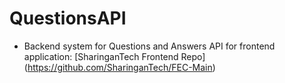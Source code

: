 # QuestionsAPI
 - Backend system for Questions and Answers API for frontend application: 
[SharinganTech Frontend Repo] (https://github.com/SharinganTech/FEC-Main)

